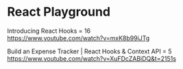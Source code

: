 # React Playground

Introducing React Hooks = 16 <br />
https://www.youtube.com/watch?v=mxK8b99iJTg

Build an Expense Tracker | React Hooks & Context API = 5 <br />
https://www.youtube.com/watch?v=XuFDcZABiDQ&t=2151s